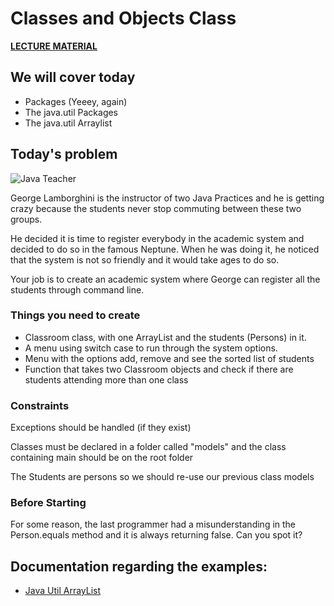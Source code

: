 # Classes and Objects Class

**[LECTURE MATERIAL](http://kitlei.web.elte.hu/segedanyagok/foliak/java/en-java-bsc/02object-orientation.pdf)**

## We will cover today

* Packages (Yeeey, again)
* The java.util Packages
* The java.util Arraylist


## Today's problem
![Java Teacher](http://i0.kym-cdn.com/entries/icons/original/000/006/306/FlipTable.jpg)

George Lamborghini is the instructor of two Java Practices and he is getting crazy because the students never stop commuting between these two groups.

He decided it is time to register everybody in the academic system and decided to do so in the famous Neptune. When he was doing it, he noticed that the system is not so friendly and it would take ages to do so.

Your job is to create an academic system where George can register all the students through command line.

### Things you need to create

* Classroom class, with one ArrayList and the students (Persons) in it.
* A menu using switch case to run through the system options.
* Menu with the options add, remove and see the sorted list of students
* Function that takes two Classroom objects and check if there are students attending more than one class

### Constraints

Exceptions should be handled (if they exist)

Classes must be declared in a folder called "models" and the class containing main should be on the root folder

The Students are persons so we should re-use our previous class models

### Before Starting
For some reason, the last programmer had a misunderstanding in the Person.equals method and it is always returning false. Can you spot it?



## Documentation regarding the examples:
* [Java Util ArrayList](https://docs.oracle.com/javase/7/docs/api/java/util/ArrayList.html)
